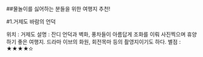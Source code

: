 ##물놀이를 싫어하는 분들을 위한 여행지 추천!

#1.거제도 바람의 언덕

위치 : 거제도
설명 : 잔디 언덕과 벽화, 풍차들이 아름답게 조화를 이뤄 사진찍으며 휴양하기 좋은 여행지.
      드라마 이브의 화원, 회전목마 등의 촬영지이기도 하다.
별점 : ★★★★✫
